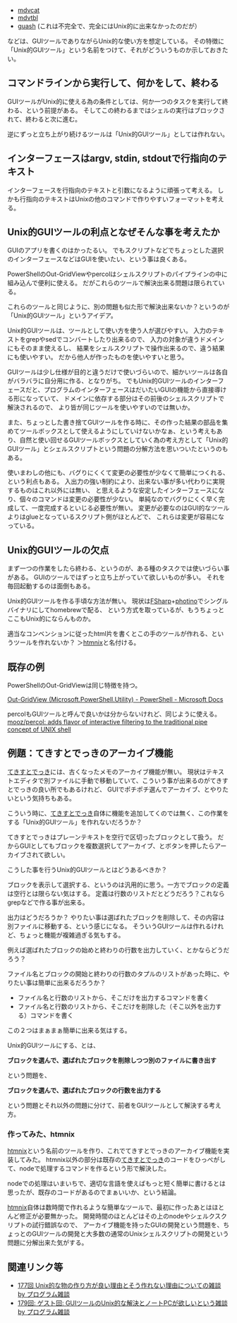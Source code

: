 - [mdvcat](mdvcat.md)
- [mdvtbl](mdvtbl.md)
- [guash](guash.md) (これは不完全で、完全にはUnix的に出来なかったのだが）

などは、GUIツールでありながらUnix的な使い方を想定している。
その特徴に「Unix的GUIツール」という名前をつけて、それがどういうものか示しておきたい。

## コマンドラインから実行して、何かをして、終わる

GUIツールがUnix的に使える為の条件としては、何か一つのタスクを実行して終わる、という前提がある。
そしてこの終わるまではシェルの実行はブロックされて、終わると次に進む。

逆にずっと立ち上がり続けるツールは「Unix的GUIツール」としては作れない。

## インターフェースはargv, stdin, stdoutで行指向のテキスト

インターフェースを行指向のテキストと引数になるように頑張って考える。
しかも行指向のテキストはUnixの他のコマンドで作りやすいフォーマットを考える。

## Unix的GUIツールの利点となぜそんな事を考えたか

GUIのアプリを書くのはかったるい。
でもスクリプトなどでちょっとした選択のインターフェースなどはGUIを使いたい、という事は良くある。

PowerShellのOut-GridViewやpercolはシェルスクリプトのパイプラインの中に組み込んで便利に使える。
だがこれらのツールで解決出来る問題は限られている。

これらのツールと同じように、別の問題も似た形で解決出来ないか？というのが「Unix的GUIツール」というアイデア。

Unix的GUIツールは、ツールとして使い方を使う人が選びやすい。
入力のテキストをgrepやsedでコンバートしたり出来るので、
入力の対象が違うドメインにもそのまま使えるし、
結果をシェルスクリプトで操作出来るので、違う結果にも使いやすい。
だから他人が作ったものを使いやすいと思う。

GUIツールは少し仕様が目的と違うだけで使いづらいので、細かいツールは各自がバラバラに自分用に作る、となりがち。
でもUnix的GUIツールのインターフェースだと、プログラムのインターフェースはだいたいGUIの機能から直接導ける形になっていて、
ドメインに依存する部分はその前後のシェルスクリプトで解決されるので、
より皆が同じツールを使いやすいのでは無いか。

また、ちょっとした書き捨てGUIツールを作る時に、その作った結果の部品を集めてツールボックスとして使えるようにしていけないかなぁ、という考えもあり、自然と使い回せるGUIツールボックスとしていく為の考え方として「Unix的GUIツール」とシェルスクリプトという問題の分解方法を思いついたというのもある。

使いまわしの他にも、バグりにくくて変更の必要性が少なくて簡単につくれる、という利点もある。
入出力の強い制約により、出来ない事が多い代わりに実現するものはこれ以外には無い、
と思えるような安定したインターフェースになり、個々のコマンドは変更の必要性が少ない。
単純なのでバグりにくく早く完成して、一度完成するといじる必要性が無い。
変更が必要なのはGUI的なツールよりはglueとなっているスクリプト側がほとんどで、
これらは変更が容易になっている。

## Unix的GUIツールの欠点

まず一つの作業をしたら終わる、というのが、ある種のタスクでは使いづらい事がある。
GUIのツールではずっと立ち上がっていて欲しいものが多い。
それを毎回起動するのは面倒もある。

Unix的GUIツールを作る手頃な方法が無い。
現状は[FSharp](FSharp.md)+[photino](photino.md)でシングルバイナリにしてhomebrewで配る、
という方式を取っているが、もうちょっとここもUnix的にならんものか。

適当なコンベンションに従ったhtml片を書くとこの手のツールが作れる、というツールを作れないか？
＞[htmnix](htmnix.md)と名付ける。

## 既存の例

PowerShellのOut-GridViewは同じ特徴を持つ。

[Out-GridView (Microsoft.PowerShell.Utility) - PowerShell - Microsoft Docs](https://docs.microsoft.com/en-us/powershell/module/microsoft.powershell.utility/out-gridview?view=powershell-7.2)

percolもGUIツールと呼んで良いかは分からないけれど、同じように使える。[mooz/percol: adds flavor of interactive filtering to the traditional pipe concept of UNIX shell](https://github.com/mooz/percol)

## 例題：てきすとでっきのアーカイブ機能

[てきすとでっき](てきすとでっき.md)には、古くなったメモのアーカイブ機能が無い。
現状はテキストエディタで別ファイルに手動で移動していて、こういう事が出来るのがてきすとでっきの良い所でもあるけれど、
GUIでポチポチ選んでアーカイブ、とやりたいという気持ちもある。

こういう時に、[てきすとでっき](てきすとでっき.md)自体に機能を追加してくのでは無く、この作業をする「Unix的GUIツール」を作れないだろうか？

てきすとでっきはプレーンテキストを空行で区切ったブロックとして扱う。
だからGUIとしてもブロックを複数選択してアーカイブ、とボタンを押したらアーカイブされて欲しい。

こうした事を行うUnix的GUIツールとはどうあるべきか？

ブロックを表示して選択する、というのは汎用的に思う。一方でブロックの定義は空行とは限らない気はする。
定義は行数のリストだとどうだろう？これならgrepなどで作る事が出来る。

出力はどうだろうか？
やりたい事は選ばれたブロックを削除して、その内容は別ファイルに移動する、という感じになる。
そういうGUIツールは作れるけれど、ちょっと機能が複雑過ぎる気もする。

例えば選ばれたブロックの始めと終わりの行数を出力していく、とかならどうだろう？

ファイル名とブロックの開始と終わりの行数のタプルのリストがあった時に、やりたい事は簡単に出来るだろうか？

- ファイル名と行数のリストから、そこだけを出力するコマンドを書く
- ファイル名と行数のリストから、そこだけを削除した（そこ以外を出力する）コマンドを書く

この２つはまぁまぁ簡単に出来る気はする。

Unix的GUIツールにする、とは、

**ブロックを選んで、選ばれたブロックを削除しつつ別のファイルに書き出す**

という問題を、

**ブロックを選んで、選ばれたブロックの行数を出力する**

という問題とそれ以外の問題に分けて、前者をGUIツールとして解決する考え方。

### 作ってみた、htmnix

[htmnix](htmnix.md)という名前のツールを作り、これでてきすとでっきのアーカイブ機能を実装してみた。
htmnix以外の部分は既存の[てきすとでっき](てきすとでっき.md)のコードをひっぺがして、nodeで処理するコマンドを作るという形で解決した。

nodeでの処理はいまいちで、適切な言語を使えばもっと短く簡単に書けるとは思ったが、既存のコードがあるのでまぁいいか、という結論。

[htmnix](htmnix.md)自体は数時間で作れるような簡単なツールで、最初に作ったあとはほとんど修正が必要無かった。
開発時間のほとんどはその上のnodeやシェルクスクリプトの試行錯誤なので、
アーカイブ機能を持ったGUIの開発という問題を、ちょっとのGUIツールの開発と大多数の通常のUnixシェルスクリプトの開発という問題に分解出来た気がする。

## 関連リンク等

- [177回 Unix的な物の作り方が良い理由とそう作れない理由についての雑談 by プログラム雑談](https://anchor.fm/karino2/episodes/177-Unix-e1dqask)
- [179回: ゲスト回: GUIツールのUnix的な解決とノートPCが欲しいという雑談 by プログラム雑談](https://anchor.fm/karino2/episodes/179--GUIUnixPC-e1ef8a7)

